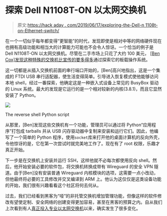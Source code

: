 # 探索 Dell N1108T-ON 以太网交换机

> 原文:[https://hack aday . com/2019/06/17/exploring-the-Dell-n 1108t-on-Ethernet-switch/](https://hackaday.com/2019/06/17/exploring-the-dell-n1108t-on-ethernet-switch/)

在一个一切似乎每年都变得“更智能”的时代，发现即使是相对中等的网络硬件现在也拥有高级功能和相当大的计算能力可能也不会令人惊讶。一个恰当的例子是 Dell N1108T-ON 以太网交换机。尽管在二手市场上只花了大约 100 美元， [[Ben Cox]发现这种特殊的交换机比宣传的要多得多](https://blog.benjojo.co.uk/post/dell-switch-hacking)通过探索它的板载操作系统。

这一切都是从插入交换机前面的串行端口开始的，[Ben]高兴地指出，这是一个集成的 FTDI USB 串行适配器，使生活变得简单。引导进入恢复模式使他能够访问本地 shell，经过一番探索，他确定这是一种嵌入式设备上常见的 BusyBox 驱动的 Linux 系统。最大的发现是它运行的是一个相对较新的内核(3.8.1)，而且它显然安装了 Python。

[![](../Images/9b6968b7116dab33f60e91c3fe44e667.png)](https://hackaday.com/wp-content/uploads/2019/06/dellswitch_detail.png)

The reverse shell Python script

从那里，[Ben]发现这些交换机有一个功能，管理员可以通过将 Python“应用程序”打包成 tarballs 并从 USB 闪存驱动器中复制来安装和运行它们。因此，他编写了一个简单的 Python 程序，使用`socket`库来打开他的桌面计算机的反向外壳，令他惊讶的是，它在第一次尝试时就完美地工作了。现在有了 root 权限，乐趣才真正开始。

下一步是在交换机上安装并运行 SSH，这样他就不必每次都使用反向 shell。然后，他开始安装必要的软件包，将交换机转换成带有 Wireguard 的安全 VPN 隧道。由于[Ben]没有安装普通 Wireguard 内核模块的选项，这需要一点小改动，但他最终将必要的工具修改并交叉编译到 ARM 上。他认为这仅仅是这类设备功能的开始，我们很有兴趣看看这个社区将何去何从。

过去，我们已经看到黑客为“哑”的非托管交换机增加管理功能，但像这样的软件修改有望使定制、安全网络的创建变得更加容易，甚至在黑客的预算之内。自从我们上次看到有人[真正投入专业以太网交换机](https://hackaday.com/2013/02/15/cracking-open-a-24-port-switch-so-you-dont-have-to/)以来，确实发生了很多变化。